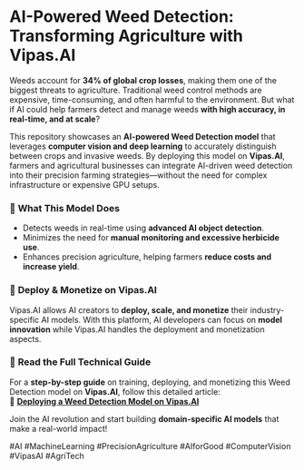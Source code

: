 # AI-Powered Weed Detection: Transforming Agriculture with Vipas.AI

Weeds account for **34% of global crop losses**, making them one of the biggest threats to agriculture. Traditional weed control methods are expensive, time-consuming, and often harmful to the environment. But what if AI could help farmers detect and manage weeds **with high accuracy, in real-time, and at scale**?

This repository showcases an **AI-powered Weed Detection model** that leverages **computer vision and deep learning** to accurately distinguish between crops and invasive weeds. By deploying this model on **Vipas.AI**, farmers and agricultural businesses can integrate AI-driven weed detection into their precision farming strategies—without the need for complex infrastructure or expensive GPU setups.

### 🌱 **What This Model Does**
- Detects weeds in real-time using **advanced AI object detection**.
- Minimizes the need for **manual monitoring and excessive herbicide use**.
- Enhances precision agriculture, helping farmers **reduce costs and increase yield**.

### 🚀 **Deploy & Monetize on Vipas.AI**
Vipas.AI allows AI creators to **deploy, scale, and monetize** their industry-specific AI models. With this platform, AI developers can focus on **model innovation** while Vipas.AI handles the deployment and monetization aspects.

### 📖 **Read the Full Technical Guide**
For a **step-by-step guide** on training, deploying, and monetizing this Weed Detection model on **Vipas.AI**, follow this detailed article:  
🔗 **[Deploying a Weed Detection Model on Vipas.AI](https://www.linkedin.com/pulse/deploying-weed-detection-model-vipasai-vinay-jayanna-3uagc/?trackingId=gMvbgJ3HQAeyjmG0pgHiwA%3D%3D)**

Join the AI revolution and start building **domain-specific AI models** that make a real-world impact!

#AI #MachineLearning #PrecisionAgriculture #AIforGood #ComputerVision #VipasAI #AgriTech
